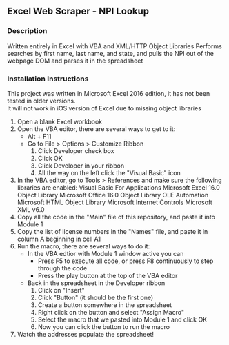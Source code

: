 ## Excel Web Scraper - NPI Lookup

### Description
Written entirely in Excel with VBA and XML/HTTP Object Libraries
Performs searches by first name, last name, and state, and pulls the NPI out of the webpage DOM 
and parses it in the spreadsheet

### Installation Instructions
This project was written in Microsoft Excel 2016 edition, it has not been tested in older versions.<br/>
It will not work in iOS version of Excel due to missing object libraries

1. Open a blank Excel workbook
2. Open the VBA editor, there are several ways to get to it:
    - Alt + F11
    - Go to File > Options > Customize Ribbon 
        1. Click Developer check box 
        2. Click OK 
        3. Click Developer in your ribbon
        4. All the way on the left click the "Visual Basic" icon
3. In the VBA editor, go to Tools > References and make sure the following libraries are enabled:
  Visual Basic For Applications
  Microsoft Excel 16.0 Object Library
  Microsoft Office 16.0 Object Library
  OLE Automation
  Microsoft HTML Object Library
  Microsoft Internet Controls
  Microsoft XML v6.0
4. Copy all the code in the "Main" file of this repository, and paste it into Module 1
5. Copy the list of license numbers in the "Names" file, and paste it in column A beginning in cell A1
6. Run the macro, there are several ways to do it:
    - In the VBA edtior with Module 1 window active you can
        - Press F5 to execute all code, or press F8 continuously to step through the code
        - Press the play button at the top of the VBA editor
    - Back in the spreadsheet in the Developer ribbon 
        1. Click on "Insert" 
        2. Click "Button" (it should be the first one)
        3. Create a button somewhere in the spreadsheet 
        4. Right click on the button and select "Assign Macro"
        5. Select the macro that we pasted into Module 1 and click OK 
        6. Now you can click the button to run the macro
7. Watch the addresses populate the spreadsheet!
